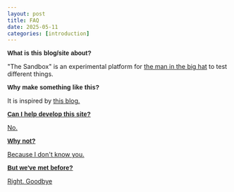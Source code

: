 ```yaml
---
layout: post
title: FAQ
date: 2025-05-11
categories: [introduction]
---
```


<strong style="font-size:1em; font-family: Helvetica, Arial, sans-serif;">What is this blog/site about? </strong>

"The Sandbox" is an experimental platform for <a href="https://yvaristil.github.io/about/" target="_blank">the man in the big hat</a> to test different things.

<strong style="font-size:1em; font-family: Helvetica, Arial, sans-serif;">Why make something like this? </strong>

It is inspired by <a href="https://waitbutwhy.com/" target="_blank">this blog. 

<strong style="font-size:1em; font-family: Helvetica, Arial, sans-serif;">Can I help develop this site? </strong>

  No.

<strong style="font-size:1em; font-family: Helvetica, Arial, sans-serif;">Why not?</strong>

  Because I don't know you.
 

<strong style="font-size:1em; font-family: Helvetica, Arial, sans-serif;">But we've met before? </strong>

  Right. Goodbye

